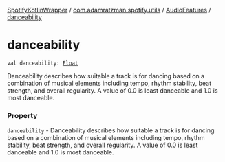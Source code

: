 [SpotifyKotlinWrapper](../../index.md) / [com.adamratzman.spotify.utils](../index.md) / [AudioFeatures](index.md) / [danceability](./danceability.md)

# danceability

`val danceability: `[`Float`](https://kotlinlang.org/api/latest/jvm/stdlib/kotlin/-float/index.html)

Danceability describes how suitable a track is for dancing based on a combination
of musical elements including tempo, rhythm stability, beat strength, and overall regularity. A value of
0.0 is least danceable and 1.0 is most danceable.

### Property

`danceability` - Danceability describes how suitable a track is for dancing based on a combination
of musical elements including tempo, rhythm stability, beat strength, and overall regularity. A value of
0.0 is least danceable and 1.0 is most danceable.